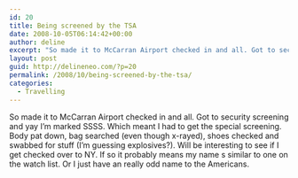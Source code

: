 ```yaml
---
id: 20
title: Being screened by the TSA
date: 2008-10-05T06:14:42+00:00
author: deline
excerpt: "So made it to McCarran Airport checked in and all. Got to security screening and yay I'm marked SSSS. Which meant I had to get the special screening. Body pat down, bag searched (even though x-rayed), shoes checked and swabbed for stuff (I'm guessing explosives?). Will be interesting to see if I get checked over to NY. If so it probably means my name s similar to one on the watch list. Or I just have an really odd name to the Americans."
layout: post
guid: http://delineneo.com/?p=20
permalink: /2008/10/being-screened-by-the-tsa/
categories:
  - Travelling
---
```

So made it to McCarran Airport checked in and all. Got to security screening and yay I&#8217;m marked SSSS. Which meant I had to get the special screening. Body pat down, bag searched (even though x-rayed), shoes checked and swabbed for stuff (I&#8217;m guessing explosives?). Will be interesting to see if I get checked over to NY. If so it probably means my name s similar to one on the watch list. Or I just have an really odd name to the Americans.